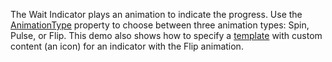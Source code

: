The Wait Indicator plays an animation to indicate the progress. Use the [AnimationType](https://docs.devexpress.com/Blazor/DevExpress.Blazor.DxWaitIndicator.AnimationType) property to choose between three animation types: Spin, Pulse, or Flip. This demo also shows how to specify a [template](https://docs.devexpress.com/Blazor/DevExpress.Blazor.DxWaitIndicator.Template) with custom content (an icon) for an indicator with the Flip animation.
